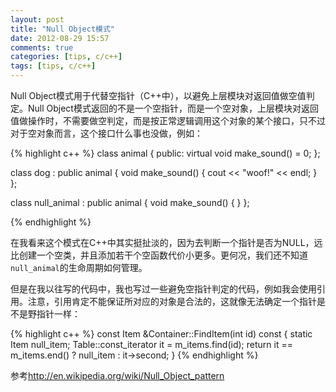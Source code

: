```yaml
---
layout: post
title: "Null Object模式"
date: 2012-08-29 15:57
comments: true
categories: [tips, c/c++]
tags: [tips, c/c++]
---
```


Null Object模式用于代替空指针（C++中），以避免上层模块对返回值做空值判定。Null Object模式返回的不是一个空指针，而是一个空对象，上层模块对返回值做操作时，不需要做空判定，而是按正常逻辑调用这个对象的某个接口，只不过对于空对象而言，这个接口什么事也没做，例如：

{% highlight c++ %}
class animal {
public:
  virtual void make_sound() = 0;
};
 
class dog : public animal {
  void make_sound() { cout << "woof!" << endl; }
};
 
class null_animal : public animal {
  void make_sound() { }
};

{% endhighlight %}

在我看来这个模式在C++中其实挺扯淡的，因为去判断一个指针是否为NULL，远比创建一个空类，并且添加若干个空函数代价小更多。更何况，我们还不知道`null_animal`的生命周期如何管理。

但是在我以往写的代码中，我也写过一些避免空指针判定的代码，例如我会使用引用。注意，引用肯定不能保证所对应的对象是合法的，这就像无法确定一个指针是不是野指针一样：

{% highlight c++ %}
const Item &Container::FindItem(int id) const {
    static Item null_item;
    Table::const_iterator it = m_items.find(id);
    return it == m_items.end() ? null_item : it->second;
}
{% endhighlight %}

参考<http://en.wikipedia.org/wiki/Null_Object_pattern>
